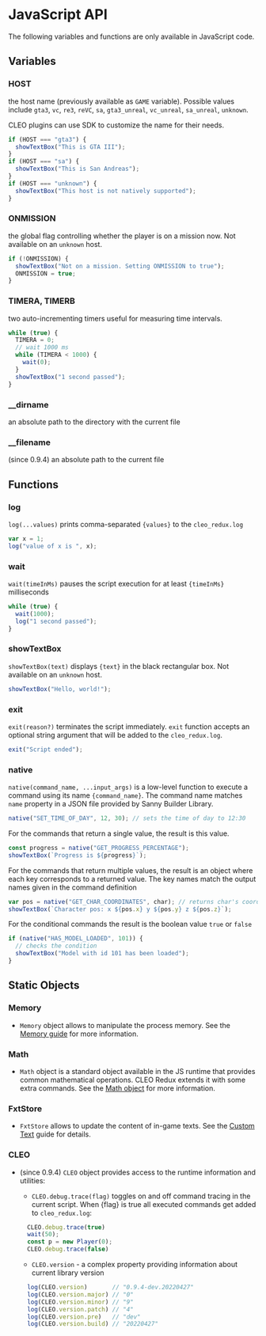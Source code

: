 # JavaScript API

The following variables and functions are only available in JavaScript code.


## Variables

### HOST

the host name (previously available as `GAME` variable). Possible values include `gta3`, `vc`, `re3`, `reVC`, `sa`, `gta3_unreal`, `vc_unreal`, `sa_unreal`, `unknown`. 

CLEO plugins can use SDK to customize the name for their needs.

```js
if (HOST === "gta3") {
  showTextBox("This is GTA III");
}
if (HOST === "sa") {
  showTextBox("This is San Andreas");
}
if (HOST === "unknown") {
  showTextBox("This host is not natively supported");
}
```

### ONMISSION 

the global flag controlling whether the player is on a mission now. Not available on an `unknown` host.

```js
if (!ONMISSION) {
  showTextBox("Not on a mission. Setting ONMISSION to true");
  ONMISSION = true;
}
```

### TIMERA, TIMERB

two auto-incrementing timers useful for measuring time intervals.

```js
while (true) {
  TIMERA = 0;
  // wait 1000 ms
  while (TIMERA < 1000) {
    wait(0);
  }
  showTextBox("1 second passed");
}
```

### __dirname 

an absolute path to the directory with the current file

### __filename 

(since 0.9.4) an absolute path to the current file

## Functions

### log

`log(...values)` prints comma-separated `{values}` to the `cleo_redux.log`

```js
var x = 1;
log("value of x is ", x);
```

### wait 

`wait(timeInMs)` pauses the script execution for at least `{timeInMs}` milliseconds

```js
while (true) {
  wait(1000);
  log("1 second passed");
}
```

### showTextBox

`showTextBox(text)` displays `{text}` in the black rectangular box. Not available on an `unknown` host.

```js
showTextBox("Hello, world!");
```

### exit

`exit(reason?)` terminates the script immediately. `exit` function accepts an optional string argument that will be added to the `cleo_redux.log`.

```js
exit("Script ended");
```

### native

`native(command_name, ...input_args)` is a low-level function to execute a command using its name `{command_name}`. The command name matches `name` property in a JSON file provided by Sanny Builder Library.

```js
native("SET_TIME_OF_DAY", 12, 30); // sets the time of day to 12:30
```

For the commands that return a single value, the result is this value.

```js
const progress = native("GET_PROGRESS_PERCENTAGE");
showTextBox(`Progress is ${progress}`);
```

For the commands that return multiple values, the result is an object where each key corresponds to a returned value. The key names match the output names given in the command definition

```js
var pos = native("GET_CHAR_COORDINATES", char); // returns char's coordinates vector {x, y, z}
showTextBox(`Character pos: x ${pos.x} y ${pos.y} z ${pos.z}`);
```

For the conditional commands the result is the boolean value `true` or `false`
```js
if (native("HAS_MODEL_LOADED", 101)) {
  // checks the condition
  showTextBox("Model with id 101 has been loaded");
}
```

## Static Objects 


### Memory

- `Memory` object allows to manipulate the process memory. See the [Memory guide](using-memory.md) for more information.


### Math


- `Math` object is a standard object available in the JS runtime that provides common mathematical operations. CLEO Redux extends it with some extra commands. See the [Math object](using-math.md) for more information.

### FxtStore

- `FxtStore` allows to update the content of in-game texts. See the [Custom Text](./using-fxt.md) guide for details.


### CLEO

- (since 0.9.4) `CLEO` object provides access to the runtime information and utilities:

  - `CLEO.debug.trace(flag)` toggles on and off command tracing in the current script. When {flag} is true all executed commands get added to `cleo_redux.log`:
  ```js
    CLEO.debug.trace(true)
    wait(50);
    const p = new Player(0);
    CLEO.debug.trace(false)
  ```

  - `CLEO.version` - a complex property providing information about current library version

  ```js
    log(CLEO.version)       // "0.9.4-dev.20220427"
    log(CLEO.version.major) // "0"
    log(CLEO.version.minor) // "9"
    log(CLEO.version.patch) // "4"
    log(CLEO.version.pre)   // "dev"
    log(CLEO.version.build) // "20220427"
  ```
